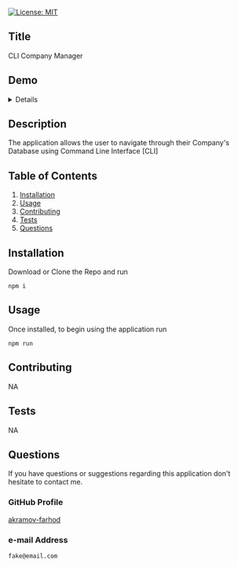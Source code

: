 [![License: MIT](https://img.shields.io/badge/License-MIT-yellow.svg)](https://opensource.org/licenses/MIT)

## Title

CLI Company Manager

## Demo

<details>

[demo.webm](https://user-images.githubusercontent.com/123986533/233555846-61f521cc-38c9-45fa-81d2-89260c7b0afc.webm)

</details>

## Description

The application allows the user to navigate through their Company's Database using Command Line Interface [CLI]

## Table of Contents

1. [Installation](#Installation)
2. [Usage](#Usage)
3. [Contributing](#Contributing)
4. [Tests](#Tests)
5. [Questions](#Questions)

## Installation

Download or Clone the Repo and run

```
npm i
```

## Usage

Once installed, to begin using the application run

```
npm run
```

## Contributing

NA

## Tests

NA

## Questions

If you have questions or suggestions regarding this application
don't hesitate to contact me.

### GitHub Profile

[akramov-farhod](https://github.com/akramov-farhod "GitHub Profile")

### e-mail Address

    fake@email.com
